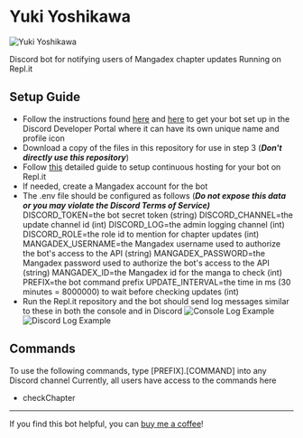 # Yuki Yoshikawa

![Yuki Yoshikawa](https://i.imgur.com/hoqG1zW.jpg)      
     
Discord bot for notifying users of Mangadex chapter updates
Running on Repl.it

## Setup Guide

 - Follow the instructions found [here](https://discordjs.guide/preparations/setting-up-a-bot-application.html#creating-your-bot) and [here](https://discordjs.guide/preparations/adding-your-bot-to-servers.html) to get your bot set up in the Discord Developer Portal where it can have its own unique name and profile icon
 - Download a copy of the files in this repository for use in step 3 (***Don't directly use this repository***)
 - Follow [this](https://anidiots.guide/hosting/repl) detailed guide to setup continuous hosting for your bot on Repl.it 
 - If needed, create a Mangadex account for the bot
 - The .env file should be configured as follows (***Do not expose this data or you may violate the Discord Terms of Service)***
	DISCORD_TOKEN=the bot secret token (string)
	DISCORD_CHANNEL=the update channel id (int)
	DISCORD_LOG=the admin logging channel (int)
	DISCORD_ROLE=the role id to mention for chapter updates (int)
	MANGADEX_USERNAME=the Mangadex username used to authorize the bot's access to the API (string)
	MANGADEX_PASSWORD=the Mangadex password used to authorize the bot's access to the API (string)
	MANGADEX_ID=the Mangadex id for the manga to check (int)
	PREFIX=the bot command prefix
	UPDATE_INTERVAL=the time in ms (30 minutes = 8000000)  to wait before checking updates (int)
 - Run the Repl.it repository and the bot should send log messages similar to these in both the console and in Discord
![Console Log Example](https://i.imgur.com/85MQtLi.png)	 ![Discord Log Example](https://i.imgur.com/BVlng3W.png)
## Commands
To use the following commands, type [PREFIX].[COMMAND] into any Discord channel
Currently, all users have access to the commands here 
 - checkChapter
---
If you find this bot helpful, you can [buy me a coffee](https://www.buymeacoffee.com/doongs)!
